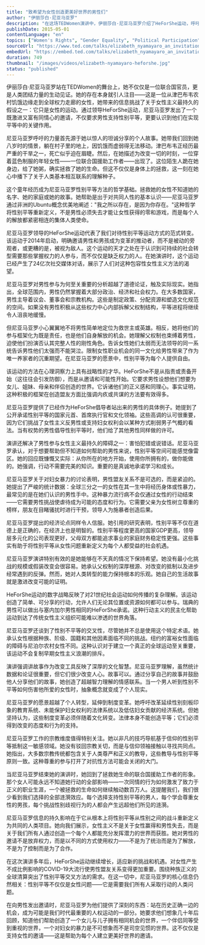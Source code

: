 ```yaml
---
title: "致希望为女性创造更美好世界的男性们"
author: "伊丽莎白·尼亚马亚罗"
description: "在这场TEDWomen演讲中，伊丽莎白·尼亚马亚罗介绍了HeForShe运动，呼吁男性积极参与全球性别平等的斗争。她借鉴个人经历和联合国倡导工作，强调在拆解父权制体系中的共同人性和集体责任。"
publishDate: 2015-05-01
contentLanguage: "en"  
topics: ["Women's Rights", "Gender Equality", "Political Participation", "Patriarchy Critique", "Religious Patriarchy Critique"]
sourceUrl: "https://www.ted.com/talks/elizabeth_nyamayaro_an_invitation_to_men_who_want_a_better_world_for_women?autoplay=true&referrer=playlist-talks_on_feminism"
embedUrl: "https://embed.ted.com/talks/elizabeth_nyamayaro_an_invitation_to_men_who_want_a_better_world_for_women"
duration: 749
thumbnail: "/images/videos/elizabeth-nyamayaro-heforshe.jpg"
status: "published"
---
```


伊丽莎白·尼亚马亚罗站在TEDWomen的舞台上，她不仅仅是一位联合国官员，更是人类团结力量的生动见证。她的存在本身就引人注目——这是一位从津巴布韦农村饥饿边缘走到全球权力走廊的女性，她带来的信息挑战了关于女性主义最持久的假设之一：它只是女性的运动。通过领导HeForShe运动，尼亚马亚罗发出了一个既激进又富有同情心的邀请，不仅要求男性支持性别平等，更要认识到他们在实现平等中的关键作用。

尼亚马亚罗呼吁的力量首先源于她以惊人的坦诚分享的个人故事。她带我们回到她八岁时的情景，躺在村子里的地上，因饥饿而虚弱得无法移动。津巴布韦正经历最严重的干旱之一，死亡似乎迫在眉睫。然后，在她描述为改变一切的时刻，一位穿着蓝色制服的年轻女性——一位联合国援助工作者——出现了。这位陌生人跪在她身边，给了她粥，确实拯救了她的生命。但这不仅仅是身体上的拯救，这一刻在她心中播下了关于人类基本相互联系的理解种子。

这个童年经历成为尼亚马亚罗性别平等方法的哲学基础。拯救她的女性不知道她的名字、她的家庭或她的故事。她帮助是出于对共同人性的基本认识——尼亚马亚罗通过非洲的Ubuntu概念优美地阐述："我之所以存在，是因为你存在。"这种哲学将性别平等重新定义，不是男性必须失去才能让女性获得的零和游戏，而是每个人的解放都紧密相连的集体人类使命。

尼亚马亚罗领导的HeForShe运动代表了我们对待性别平等运动方式的范式转变。该运动于2014年启动，明确邀请男性和男孩成为变革的推动者，而不是被动的旁观者，或更糟的是，被视为敌人。这个运动的天才之处在于认识到可持续的社会转型需要那些掌握权力的人参与，而不仅仅是缺乏权力的人。在她演讲时，这个运动已经产生了24亿次社交媒体对话，展示了人们对这种包容性女性主义方法的渴望。

尼亚马亚罗对男性参与为何至关重要的分析超越了道德论证，触及实际现实。她指出，全球范围内，男性仍然掌握着大部分政治、经济和社会权力。在大多数国家，男性主导着议会、董事会和宗教机构。这些是制定政策、分配资源和塑造文化规范的空间。如果没有男性积极从这些权力中心内部拆解父权制结构，平等进程将继续令人沮丧地缓慢。

但尼亚马亚罗小心翼翼地不将男性简单地定位为救世主或英雄。相反，她将他们的参与框架化为既是责任，也是他们自身解放的机会。她理解父权制也束缚着男性，迫使他们扮演否认其完整人性的刚性角色。告诉女性她们太弱而无法领导的同一系统告诉男性他们太强而不能哭泣。限制女性职业机会的同一文化给男性带来了作为唯一养家者的沉重期望。在尼亚马亚罗的愿景中，性别平等为每个人提供自由。

该运动的方法在心理洞察力上具有战略性的才华。HeForShe不是从指责或责备开始（这往往会引发防御），而是从邀请和可能性开始。它要求男性设想他们想要为女儿、姐妹、母亲和伴侣创造的世界。它诉诸他们的正义感和同理心。事实证明，这种积极的框架在创造盟友方面比强调内疚或共谋的方法要有效得多。

尼亚马亚罗提供了已经作为HeForShe倡导者站出来的男性的具体例子。她提到了公开承诺性别平等的国家元首、首席执行官和文化领袖。这些高调的认可很重要，因为它们挑战了女性主义反男性或支持妇女权利会以某种方式削弱男子气概的看法。当有权势的男性倡导性别平等时，他们给了其他男性同样做的许可。

演讲还解决了男性参与女性主义最持久的障碍之一：害怕犯错或说错话。尼亚马亚罗承认，对于想要帮助但不知道如何帮助的男性来说，性别平等空间可能感觉像雷区。她的回应既慷慨又实际：从你所在的地方开始，使用你所拥有的，做你能做的。她强调，行动不需要完美的知识。重要的是真诚地承诺学习和成长。

尼亚马亚罗关于对妇女暴力的讨论表明，男性盟友关系不是可选的，而是紧迫的。她提出了严峻的统计数据：全球三分之一的女性在其一生中将经历身体或性暴力，最常见的是在她们认识的男性手中。这种暴力流行病不会仅通过女性的行动结束——它需要男性挑战使虐待成为可能的态度和行为。它需要父亲为女性树立尊重的榜样，朋友在目睹骚扰时进行干预，领导人为施暴者创造后果。

尼亚马亚罗提出的经济论点同样令人信服。她引用的研究表明，性别平等不仅在道德上是正确的，在经济上也是明智的。性别平等程度更高的国家GDP更高，领导层多元化的公司表现更好，父母双方都能追求事业的家庭财务稳定性更强。这些事实有助于将性别平等从女性问题重新定义为每个人都受益的社会机遇。

尼亚马亚罗演讲特别有效的是她能够在不天真的情况下保持希望。她没有最小化挑战的规模或假装改变会很容易。她承认父权制的深厚根源、对改变的抵制以及进步经常遇到的反弹。然而，她对人类转型的能力保持根本的乐观。她自己的生活故事就是激进改变可能的证明。

HeForShe运动的数字战略反映了对21世纪社会运动如何传播的复杂理解。该运动创造了简单、可分享的行动，允许人们无论其位置或资源如何都可以参与。瑞典的男性可以做出与塞内加尔男性相同的HeForShe承诺。这种行动主义的民主化帮助运动到达了传统女性主义组织可能难以渗透的世界角落。

尼亚马亚罗还谈到了性别不平等的交叉性，尽管她并不总是使用这个特定术语。她承认女性根据种族、阶级、国籍和其他因素面临不同的挑战。纽约的富裕女性面临的障碍与尼泊尔农村女性不同。这种认识对于建立一个真正的全球运动至关重要，该运动不会复制早期女性主义浪潮的排斥。

演讲强调讲故事作为改变工具反映了深厚的文化智慧。尼亚马亚罗理解，虽然统计数据和论证很重要，但它们很少改变人心。故事可以。通过分享自己的故事并鼓励他人分享他们的故事，她创造了超越智力理解的情感联系。当一个男人听到性别不平等如何伤害他所爱的女性时，抽象概念就变成了个人现实。

尼亚马亚罗的愿景超越了个人转型，延伸到制度变革。她呼吁改革延续性别刻板印象的教育系统、未能保护妇女权利的法律系统以及低估妇女贡献的经济系统。但她坚持认为，这些制度变革必须伴随着文化转变。法律本身不能创造平等；它们必须得到改变的态度和行为的支持。

尼亚马亚罗工作的宗教维度值得特别关注。她以非凡的技巧导航基于信仰的性别平等抵制这一敏感领域。她没有驳回宗教关切，而是与信仰领袖接触以寻找共同点。她指出，大多数宗教传统都包含关于人类尊严和正义的教导，这些教导与性别平等原则一致。这种尊重的参与打开了对抗性方法可能会关闭的大门。

当尼亚马亚罗结束她的演讲时，她回到了拯救她生命的联合国援助工作者的形象。那个女人可能永远不知道她行动的全部影响——一次同情的行为如何激发了致力于正义的职业生涯，一个被拯救的生命如何继续触动数百万人。这提醒我们，我们很少看到我们选择的全部涟漪效应。每个选择支持性别平等的男人，每个学会尊重女性的男孩，每个挑战性别歧视行为的人都会产生远超他们所见的涟漪。

尼亚马亚罗信息的持久影响在于它从根本上将性别平等从性别之间的战斗重新定义为共同的人类项目。她向我们展示，女性主义不是关于女性赢得和男性失去，而是关于我们所有人通过创造一个每个人都能充分发挥潜力的世界而获胜。她对男性的邀请不是放弃权力，而是以不同的方式使用权力——不是为了统治而是为了解放，不是为了控制而是为了合作。

在这次演讲多年后，HeForShe运动继续增长，适应新的挑战和机遇。对女性产生不成比例影响的COVID-19大流行使男性盟友关系变得更加重要。围绕种族正义的全球清算突出了性别平等交叉方法的需求。在这一切中，尼亚马亚罗的核心信息仍然相关：性别平等不仅仅是女性问题——它是需要我们所有人采取行动的人类问题。

在向男性发出邀请时，尼亚马亚罗为他们提供了深刻的东西：站在历史正确一边的机会，成为可能是我们时代最重要的人权运动的一部分。她要求他们想象几十年后回顾，知道他们帮助创造了一个女儿与儿子拥有相同机会的世界，一个伴侣同等受到重视的世界，一个对妇女的暴力是不可想象而不是司空见惯的世界。这不仅仅是支持女性的邀请——这是帮助为每个人建立更美好世界的邀请。